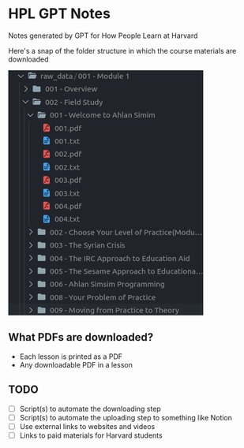 # HPL GPT Notes

Notes generated by GPT for How People Learn at Harvard

Here's a snap of the folder structure in which the course materials are downloaded

![Folder Structure](assets/folder-structure.png)

## What PDFs are downloaded?

- Each lesson is printed as a PDF
- Any downloadable PDF in a lesson

## TODO

- [ ] Script(s) to automate the downloading step
- [ ] Script(s) to automate the uploading step to something like Notion
- [ ] Use external links to websites and videos
- [ ] Links to paid materials for Harvard students
